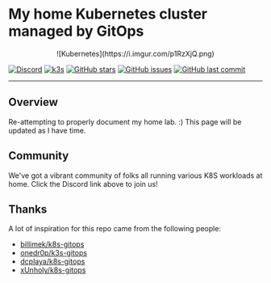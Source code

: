 # My home Kubernetes cluster managed by GitOps

<div align="center">![Kubernetes](https://i.imgur.com/p1RzXjQ.png)</div>

[![Discord](https://img.shields.io/badge/discord-chat-7289DA.svg?maxAge=60&style=flat-square)](https://discord.gg/DNCynrJ)    [![k3s](https://img.shields.io/badge/k3s-v1.18.6-orange?style=flat-square)](https://k3s.io/)    [![GitHub stars](https://img.shields.io/github/stars/carpenike/k8s-gitops?color=green&style=flat-square)](https://github.com/carpenike/k8s-gitops/stargazers)    [![GitHub issues](https://img.shields.io/github/issues/carpenike/k8s-gitops?style=flat-square)](https://github.com/carpenike/k8s-gitops/issues)    [![GitHub last commit](https://img.shields.io/github/last-commit/carpenike/k8s-gitops?color=purple&style=flat-square)](https://github.com/carpenike/k8s-gitops/commits/master)

---

## Overview

Re-attempting to properly document my home lab. :) This page will be updated as I have time.

## Community

We've got a vibrant community of folks all running various K8S workloads at home. Click the Discord link above to join us!

## Thanks

A lot of inspiration for this repo came from the following people:
- [billimek/k8s-gitops](https://github.com/billimek/k8s-gitops)
- [onedr0p/k3s-gitops](https://github.com/onedr0p/k3s-gitops)
- [dcplaya/k8s-gitops](https://github.com/dcplaya/k8s-gitops)
- [xUnholy/k8s-gitops](https://github.com/raspbernetes/k8s-gitops/)
